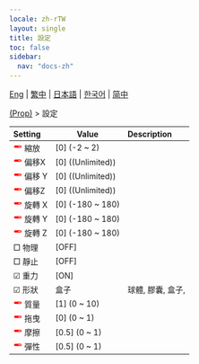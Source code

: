 ```yaml
---
locale: zh-rTW
layout: single
title: 設定
toc: false
sidebar:
  nav: "docs-zh"
---
```

[Eng](/dancexr/menu/2025.4/prop/settings) | [繁中](/tw/dancexr/menu/2025.4/prop/settings) | [日本語](/jp/dancexr/menu/2025.4/prop/settings) | [한국어](/kr/dancexr/menu/2025.4/prop/settings) | [简中](/zh/dancexr/menu/2025.4/prop/settings)

[(Prop)](../menu#(Prop)) > 設定



| Setting | Value | Description |
| :--- | --- | :--- |
|<nobr><img src="/images/icon/ic_slider.png" alt="slider icon"/> 縮放</nobr>| [0] (-2 ~ 2) | 
|<nobr><img src="/images/icon/ic_slider.png" alt="slider icon"/> 偏移X</nobr>| [0] ((Unlimited)) | 
|<nobr><img src="/images/icon/ic_slider.png" alt="slider icon"/> 偏移 Y</nobr>| [0] ((Unlimited)) | 
|<nobr><img src="/images/icon/ic_slider.png" alt="slider icon"/> 偏移Z</nobr>| [0] ((Unlimited)) | 
|<nobr><img src="/images/icon/ic_slider.png" alt="slider icon"/> 旋轉 X</nobr>| [0] (-180 ~ 180) | 
|<nobr><img src="/images/icon/ic_slider.png" alt="slider icon"/> 旋轉 Y</nobr>| [0] (-180 ~ 180) | 
|<nobr><img src="/images/icon/ic_slider.png" alt="slider icon"/> 旋轉 Z</nobr>| [0] (-180 ~ 180) | 
|<nobr> □ 物理</nobr>| [OFF] | 
|<nobr> □ 靜止</nobr>| [OFF] | 
|<nobr> ☑ 重力</nobr>| [ON] | 
|<nobr>☑ 形狀</nobr>| 盒子 | 球體, 膠囊, 盒子, 
|<nobr><img src="/images/icon/ic_slider.png" alt="slider icon"/> 質量</nobr>| [1] (0 ~ 10) | 
|<nobr><img src="/images/icon/ic_slider.png" alt="slider icon"/> 拖曳</nobr>| [0] (0 ~ 1) | 
|<nobr><img src="/images/icon/ic_slider.png" alt="slider icon"/> 摩擦</nobr>| [0.5] (0 ~ 1) | 
|<nobr><img src="/images/icon/ic_slider.png" alt="slider icon"/> 彈性</nobr>| [0.5] (0 ~ 1) | 
